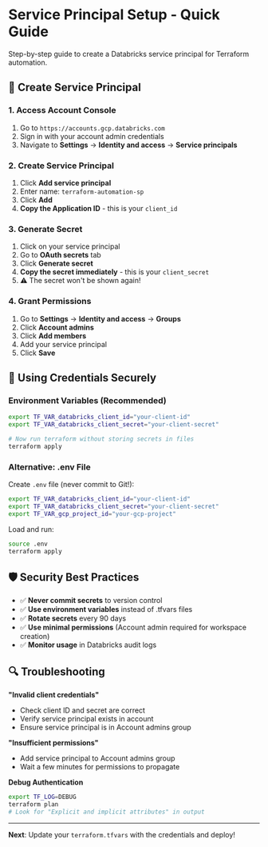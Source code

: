 # Service Principal Setup - Quick Guide

Step-by-step guide to create a Databricks service principal for Terraform automation.

## 🔧 Create Service Principal

### 1. Access Account Console
1. Go to `https://accounts.gcp.databricks.com`
2. Sign in with your account admin credentials
3. Navigate to **Settings** → **Identity and access** → **Service principals**

### 2. Create Service Principal
1. Click **Add service principal**
2. Enter name: `terraform-automation-sp`
3. Click **Add**
4. **Copy the Application ID** - this is your `client_id`

### 3. Generate Secret
1. Click on your service principal
2. Go to **OAuth secrets** tab
3. Click **Generate secret**
4. **Copy the secret immediately** - this is your `client_secret`
5. ⚠️ The secret won't be shown again!

### 4. Grant Permissions
1. Go to **Settings** → **Identity and access** → **Groups**
2. Click **Account admins**
3. Click **Add members** 
4. Add your service principal
5. Click **Save**

## 🔐 Using Credentials Securely

### Environment Variables (Recommended)
```bash
export TF_VAR_databricks_client_id="your-client-id"
export TF_VAR_databricks_client_secret="your-client-secret"

# Now run terraform without storing secrets in files
terraform apply
```

### Alternative: .env File
Create `.env` file (never commit to Git!):
```bash
export TF_VAR_databricks_client_id="your-client-id" 
export TF_VAR_databricks_client_secret="your-client-secret"
export TF_VAR_gcp_project_id="your-gcp-project"
```

Load and run:
```bash
source .env
terraform apply
```

## 🛡️ Security Best Practices

- ✅ **Never commit secrets** to version control
- ✅ **Use environment variables** instead of .tfvars files
- ✅ **Rotate secrets** every 90 days
- ✅ **Use minimal permissions** (Account admin required for workspace creation)
- ✅ **Monitor usage** in Databricks audit logs

## 🔍 Troubleshooting

**"Invalid client credentials"**
- Check client ID and secret are correct
- Verify service principal exists in account
- Ensure service principal is in Account admins group

**"Insufficient permissions"**
- Add service principal to Account admins group
- Wait a few minutes for permissions to propagate

**Debug Authentication**
```bash
export TF_LOG=DEBUG
terraform plan
# Look for "Explicit and implicit attributes" in output
```

---

**Next**: Update your `terraform.tfvars` with the credentials and deploy!
